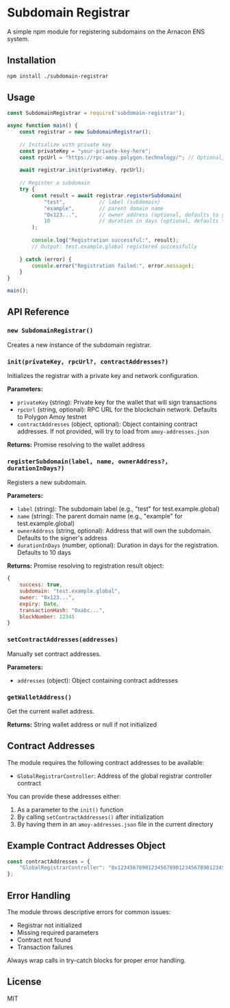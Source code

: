 # Subdomain Registrar

A simple npm module for registering subdomains on the Arnacon ENS system.

## Installation

```bash
npm install ./subdomain-registrar
```

## Usage

```javascript
const SubdomainRegistrar = require('subdomain-registrar');

async function main() {
    const registrar = new SubdomainRegistrar();
    
    // Initialize with private key
    const privateKey = "your-private-key-here";
    const rpcUrl = "https://rpc-amoy.polygon.technology/"; // Optional, defaults to Polygon Amoy
    
    await registrar.init(privateKey, rpcUrl);
    
    // Register a subdomain
    try {
        const result = await registrar.registerSubdomain(
            "test",           // label (subdomain)
            "example",        // parent domain name  
            "0x123...",       // owner address (optional, defaults to your wallet)
            10                // duration in days (optional, defaults to 10)
        );
        
        console.log("Registration successful:", result);
        // Output: test.example.global registered successfully
        
    } catch (error) {
        console.error("Registration failed:", error.message);
    }
}

main();
```

## API Reference

### `new SubdomainRegistrar()`

Creates a new instance of the subdomain registrar.

### `init(privateKey, rpcUrl?, contractAddresses?)`

Initializes the registrar with a private key and network configuration.

**Parameters:**
- `privateKey` (string): Private key for the wallet that will sign transactions
- `rpcUrl` (string, optional): RPC URL for the blockchain network. Defaults to Polygon Amoy testnet
- `contractAddresses` (object, optional): Object containing contract addresses. If not provided, will try to load from `amoy-addresses.json`

**Returns:** Promise resolving to the wallet address

### `registerSubdomain(label, name, ownerAddress?, durationInDays?)`

Registers a new subdomain.

**Parameters:**
- `label` (string): The subdomain label (e.g., "test" for test.example.global)
- `name` (string): The parent domain name (e.g., "example" for test.example.global)  
- `ownerAddress` (string, optional): Address that will own the subdomain. Defaults to the signer's address
- `durationInDays` (number, optional): Duration in days for the registration. Defaults to 10 days

**Returns:** Promise resolving to registration result object:
```javascript
{
    success: true,
    subdomain: "test.example.global",
    owner: "0x123...",
    expiry: Date,
    transactionHash: "0xabc...",
    blockNumber: 12345
}
```

### `setContractAddresses(addresses)`

Manually set contract addresses.

**Parameters:**
- `addresses` (object): Object containing contract addresses

### `getWalletAddress()`

Get the current wallet address.

**Returns:** String wallet address or null if not initialized

## Contract Addresses

The module requires the following contract addresses to be available:
- `GlobalRegistrarController`: Address of the global registrar controller contract

You can provide these addresses either:
1. As a parameter to the `init()` function
2. By calling `setContractAddresses()` after initialization  
3. By having them in an `amoy-addresses.json` file in the current directory

## Example Contract Addresses Object

```javascript
const contractAddresses = {
    "GlobalRegistrarController": "0x1234567890123456789012345678901234567890"
};
```

## Error Handling

The module throws descriptive errors for common issues:
- Registrar not initialized
- Missing required parameters
- Contract not found
- Transaction failures

Always wrap calls in try-catch blocks for proper error handling.

## License

MIT 